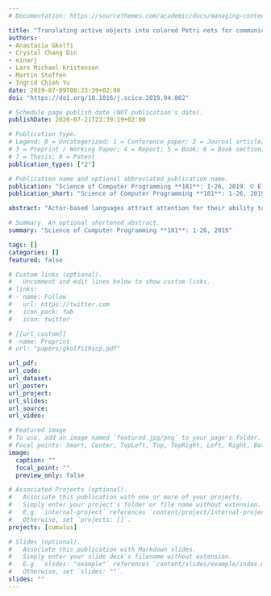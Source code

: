 ```yaml
---
# Documentation: https://sourcethemes.com/academic/docs/managing-content/

title: "Translating active objects into colored Petri nets for communication analysis"
authors: 
- Anastasia Gkolfi
- Crystal Chang Din
- einarj 
- Lars Michael Kristensen
- Martin Steffen
- Ingrid Chieh Yu
date: 2019-07-09T00:23:39+02:00
doi: "https://doi.org/10.1016/j.scico.2019.04.002"

# Schedule page publish date (NOT publication's date).
publishDate: 2020-07-21T23:39:19+02:00

# Publication type.
# Legend: 0 = Uncategorized; 1 = Conference paper; 2 = Journal article;
# 3 = Preprint / Working Paper; 4 = Report; 5 = Book; 6 = Book section;
# 7 = Thesis; 8 = Patent
publication_types: ["2"]

# Publication name and optional abbreviated publication name.
publication: "Science of Computer Programming **181**: 1-26, 2019. © Elsevier."
publication_short: "Science of Computer Programming **181**: 1-26, 2019"

abstract: "Actor-based languages attract attention for their ability to scale to highly parallel architectures. Active objects combine the asynchronous communication of actors with object-oriented programming by means of asynchronous method calls and synchronization on futures. However, the combination of asynchronous calls and synchronization may introduce communication cycles which lead to a form of communication deadlock and livelock. This paper addresses such communication deadlocks and livelocks for ABS, a formally defined active object language which additionally supports cooperative scheduling to express complex distributed control flow, using first-class futures and explicit process release points. Our approach is based on a translation of the semantics of ABS into colored Petri nets, such that a program and its state correspond to a marking of this net. We prove the soundness of this translation and demonstrate by example how the implementation of this net can be used to analyze ABS programs with respect to communication deadlocks and livelocks."

# Summary. An optional shortened abstract.
summary: "Science of Computer Programming **181**: 1-26, 2019"

tags: []
categories: []
featured: false

# Custom links (optional).
#   Uncomment and edit lines below to show custom links.
# links:
# - name: Follow
#   url: https://twitter.com
#   icon_pack: fab
#   icon: twitter

# [[url_custom]]
# -name: Preprint
# url: "papers/gkolfi19scp.pdf"

url_pdf:
url_code:
url_dataset:
url_poster:
url_project:
url_slides:
url_source:
url_video:

# Featured image
# To use, add an image named `featured.jpg/png` to your page's folder. 
# Focal points: Smart, Center, TopLeft, Top, TopRight, Left, Right, BottomLeft, Bottom, BottomRight.
image:
  caption: ""
  focal_point: ""
  preview_only: false

# Associated Projects (optional).
#   Associate this publication with one or more of your projects.
#   Simply enter your project's folder or file name without extension.
#   E.g. `internal-project` references `content/project/internal-project/index.md`.
#   Otherwise, set `projects: []`.
projects: [cumulus]

# Slides (optional).
#   Associate this publication with Markdown slides.
#   Simply enter your slide deck's filename without extension.
#   E.g. `slides: "example"` references `content/slides/example/index.md`.
#   Otherwise, set `slides: ""`.
slides: ""
---
```

